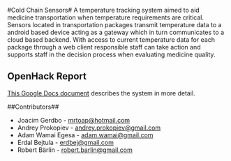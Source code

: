 #Cold Chain Sensors#
A temperature tracking system aimed to aid medicine transportation when temperature requirements are critical. Sensors located in transportation packages transmit temperature data to a android based device acting as a gateway which in turn communicates to a cloud based backend. With access to current temperature data for each package through a web client responsible staff can take action and supports staff in the decision process when evaluating medicine quality.

## OpenHack Report ##
[This Google Docs document](https://docs.google.com/document/d/1eNTOSsHljSp7vjtMxiIPF3Tyjig8NbwhaQ9ND72SyC8/edit?usp=sharing) describes the system in more detail.

##Contributors##
* Joacim Gerdbo - mrtoap@hotmail.com
* Andrey Prokopiev - andrey.prokopiev@gmail.com
* Adam Wamai Egesa - adam.wamai@gmail.com
* Erdal Bejtula - erdbej@gmail.com
* Robert Bärlin - robert.barlin@gmail.com



